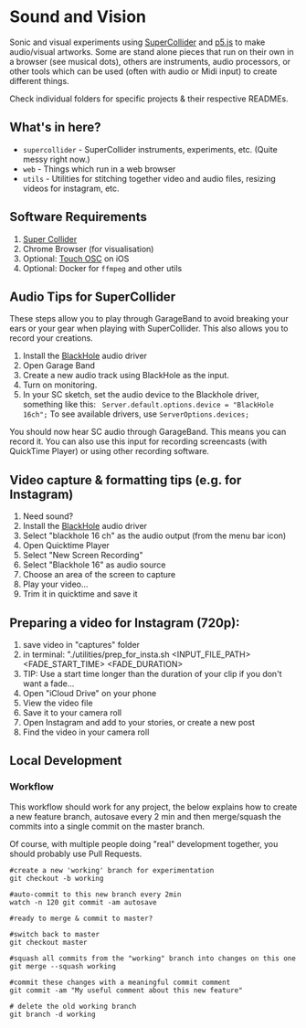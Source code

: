 # Sound and Vision

Sonic and visual experiments using [SuperCollider](https://supercollider.github.io/) and [p5.js](https://p5js.org/) to make audio/visual artworks. Some are stand alone pieces that run on their own in a browser (see musical dots), others are instruments, audio processors, or other tools which can be used (often with audio or Midi input) to create different things.

Check individual folders for specific projects & their respective READMEs.

## What's in here?
* `supercollider` - SuperCollider instruments, experiments, etc. (Quite messy right now.)
* `web` - Things which run in a web browser
* `utils` - Utilities for stitching together video and audio files, resizing videos for instagram, etc.


## Software Requirements
1. [Super Collider](https://supercollider.github.io/)
2. Chrome Browser (for visualisation)
3. Optional: [Touch OSC](https://hexler.net/products/touchosc) on iOS
4. Optional: Docker for `ffmpeg` and other utils

## Audio Tips for SuperCollider
These steps allow you to play through GarageBand to avoid breaking your ears or your gear when playing with SuperCollider. This also allows you to record your creations.

1. Install the [BlackHole](https://github.com/ExistentialAudio/BlackHole) audio driver
2. Open Garage Band 
3. Create a new audio track using BlackHole as the input.
4. Turn on monitoring.
5. In your SC sketch, set the audio device to the Blackhole driver, something like this: ` Server.default.options.device = "BlackHole 16ch";`
To see available drivers, use `ServerOptions.devices;`

You should now hear SC audio through GarageBand. This means you can record it. You can also use this input for recording screencasts (with QuickTime Player) or using other recording software. 


## Video capture & formatting tips (e.g. for Instagram)
1. Need sound? 
2. Install the [BlackHole](https://github.com/ExistentialAudio/BlackHole) audio driver
3. Select "blackhole 16 ch" as the audio output (from the menu bar icon)
2. Open Quicktime Player
2. Select "New Screen Recording"
2. Select "Blackhole 16" as audio source
2. Choose an area of the screen to capture
2. Play your video...
2. Trim it in quicktime and save it


## Preparing a video for Instagram (720p):

1. save video in "captures" folder
2. in terminal: "./utilities/prep_for_insta.sh <INPUT_FILE_PATH> <FADE_START_TIME> <FADE_DURATION>
3. TIP: Use a start time longer than the duration of your clip if you don't want a fade...
4. Open "iCloud Drive" on your phone
5. View the video file
6. Save it to your camera roll
7. Open Instagram and add to your stories, or create a new post
8. Find the video in your camera roll

## Local Development

### Workflow
This workflow should work for any project, the below explains how to create a new feature branch, autosave every 2 min and then merge/squash the commits into a single commit on the master branch.

Of course, with multiple people doing "real" development together, you should probably use Pull Requests.

```
#create a new 'working' branch for experimentation
git checkout -b working

#auto-commit to this new branch every 2min
watch -n 120 git commit -am autosave

#ready to merge & commit to master?

#switch back to master
git checkout master

#squash all commits from the "working" branch into changes on this one
git merge --squash working

#commit these changes with a meaningful commit comment
git commit -am "My useful comment about this new feature"

# delete the old working branch
git branch -d working
```
